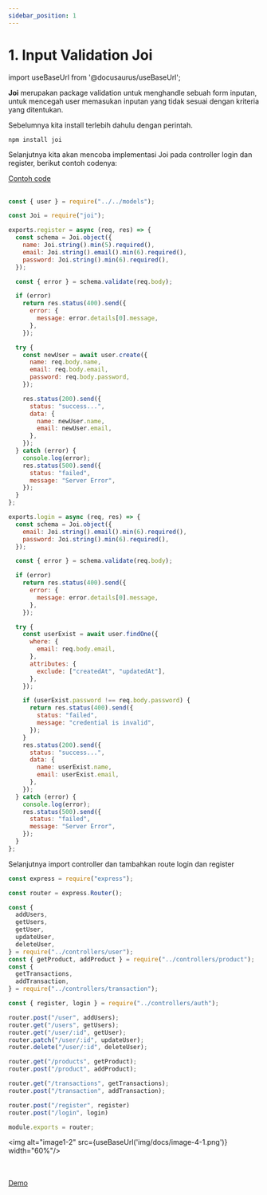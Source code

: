 ```yaml
---
sidebar_position: 1
---
```


# 1. Input Validation Joi

import useBaseUrl from '@docusaurus/useBaseUrl';

**Joi** merupakan package validation untuk menghandle sebuah form inputan, untuk mencegah user memasukan inputan yang tidak sesuai dengan kriteria yang ditentukan.

Sebelumnya kita install terlebih dahulu dengan perintah.

```shell
npm install joi
```

Selanjutnya kita akan mencoba implementasi Joi pada controller login dan register, berikut contoh codenya:

<a class="btn-example-code" href="https://github.com/demo-dumbways/ebook-code-results-stage-2-backend/blob/1-expressjs-fundamental/index.js">
Contoh code
</a>

<br />
<br />

```js title=controllers/auth.js {3,6-19,45-57}
const { user } = require("../../models");

const Joi = require("joi");

exports.register = async (req, res) => {
  const schema = Joi.object({
    name: Joi.string().min(5).required(),
    email: Joi.string().email().min(6).required(),
    password: Joi.string().min(6).required(),
  });

  const { error } = schema.validate(req.body);

  if (error)
    return res.status(400).send({
      error: {
        message: error.details[0].message,
      },
    });

  try {
    const newUser = await user.create({
      name: req.body.name,
      email: req.body.email,
      password: req.body.password,
    });

    res.status(200).send({
      status: "success...",
      data: {
        name: newUser.name,
        email: newUser.email,
      },
    });
  } catch (error) {
    console.log(error);
    res.status(500).send({
      status: "failed",
      message: "Server Error",
    });
  }
};

exports.login = async (req, res) => {
  const schema = Joi.object({
    email: Joi.string().email().min(6).required(),
    password: Joi.string().min(6).required(),
  });

  const { error } = schema.validate(req.body);

  if (error)
    return res.status(400).send({
      error: {
        message: error.details[0].message,
      },
    });

  try {
    const userExist = await user.findOne({
      where: {
        email: req.body.email,
      },
      attributes: {
        exclude: ["createdAt", "updatedAt"],
      },
    });

    if (userExist.password !== req.body.password) {
      return res.status(400).send({
        status: "failed",
        message: "credential is invalid",
      });
    }
    res.status(200).send({
      status: "success...",
      data: {
        name: userExist.name,
        email: userExist.email,
      },
    });
  } catch (error) {
    console.log(error);
    res.status(500).send({
      status: "failed",
      message: "Server Error",
    });
  }
};
```

Selanjutnya import controller dan tambahkan route login dan register

```jsx title=routes/index.js {18,32-33}
const express = require("express");

const router = express.Router();

const {
  addUsers,
  getUsers,
  getUser,
  updateUser,
  deleteUser,
} = require("../controllers/user");
const { getProduct, addProduct } = require("../controllers/product");
const {
  getTransactions,
  addTransaction,
} = require("../controllers/transaction");

const { register, login } = require("../controllers/auth");

router.post("/user", addUsers);
router.get("/users", getUsers);
router.get("/user/:id", getUser);
router.patch("/user/:id", updateUser);
router.delete("/user/:id", deleteUser);

router.get("/products", getProduct);
router.post("/product", addProduct);

router.get("/transactions", getTransactions);
router.post("/transaction", addTransaction);

router.post("/register", register)
router.post("/login", login)

module.exports = router;
```

<img alt="image1-2" src={useBaseUrl('img/docs/image-4-1.png')} width="60%"/>

<br />
<br />

<div>
<a class="btn-demo" href="https://ebook-code-results-stage-2-backend-git-1-e-bef277-demo-dumbways.vercel.app/">
Demo
</a>
</div>
